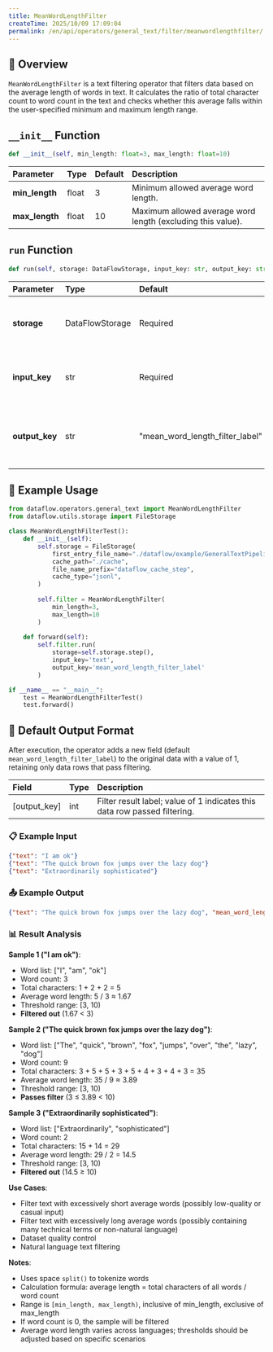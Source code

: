 ```yaml
---
title: MeanWordLengthFilter
createTime: 2025/10/09 17:09:04
permalink: /en/api/operators/general_text/filter/meanwordlengthfilter/
---
```


## 📘 Overview

`MeanWordLengthFilter` is a text filtering operator that filters data based on the average length of words in text. It calculates the ratio of total character count to word count in the text and checks whether this average falls within the user-specified minimum and maximum length range.

## `__init__` Function

```python
def __init__(self, min_length: float=3, max_length: float=10)
```

| Parameter | Type | Default | Description |
| :--- | :--- | :--- | :--- |
| **min_length** | float | 3 | Minimum allowed average word length. |
| **max_length** | float | 10 | Maximum allowed average word length (excluding this value). |

## `run` Function

```python
def run(self, storage: DataFlowStorage, input_key: str, output_key: str='mean_word_length_filter_label')
```

| Parameter | Type | Default | Description |
| :--- | :--- | :--- | :--- |
| **storage** | DataFlowStorage | Required | DataFlow storage instance for reading and writing data. |
| **input_key** | str | Required | Input column name corresponding to the text field to filter. |
| **output_key** | str | "mean_word_length_filter_label" | Output column name for storing filter result labels (1 for pass). |

## 🧠 Example Usage

```python
from dataflow.operators.general_text import MeanWordLengthFilter
from dataflow.utils.storage import FileStorage

class MeanWordLengthFilterTest():
    def __init__(self):
        self.storage = FileStorage(
            first_entry_file_name="./dataflow/example/GeneralTextPipeline/mean_word_length_test_input.jsonl",
            cache_path="./cache",
            file_name_prefix="dataflow_cache_step",
            cache_type="jsonl",
        )
        
        self.filter = MeanWordLengthFilter(
            min_length=3,
            max_length=10
        )
        
    def forward(self):
        self.filter.run(
            storage=self.storage.step(),
            input_key='text',
            output_key='mean_word_length_filter_label'
        )

if __name__ == "__main__":
    test = MeanWordLengthFilterTest()
    test.forward()
```

## 🧾 Default Output Format

After execution, the operator adds a new field (default `mean_word_length_filter_label`) to the original data with a value of 1, retaining only data rows that pass filtering.

| Field | Type | Description |
| :--- | :--- | :--- |
| [output_key] | int | Filter result label; value of 1 indicates this data row passed filtering. |

### 📋 Example Input

```json
{"text": "I am ok"}
{"text": "The quick brown fox jumps over the lazy dog"}
{"text": "Extraordinarily sophisticated"}
```

### 📤 Example Output

```json
{"text": "The quick brown fox jumps over the lazy dog", "mean_word_length_filter_label": 1}
```

### 📊 Result Analysis

**Sample 1 ("I am ok")**:
- Word list: ["I", "am", "ok"]
- Word count: 3
- Total characters: 1 + 2 + 2 = 5
- Average word length: 5 / 3 ≈ 1.67
- Threshold range: [3, 10)
- **Filtered out** (1.67 < 3)

**Sample 2 ("The quick brown fox jumps over the lazy dog")**:
- Word list: ["The", "quick", "brown", "fox", "jumps", "over", "the", "lazy", "dog"]
- Word count: 9
- Total characters: 3 + 5 + 5 + 3 + 5 + 4 + 3 + 4 + 3 = 35
- Average word length: 35 / 9 ≈ 3.89
- Threshold range: [3, 10)
- **Passes filter** (3 ≤ 3.89 < 10)

**Sample 3 ("Extraordinarily sophisticated")**:
- Word list: ["Extraordinarily", "sophisticated"]
- Word count: 2
- Total characters: 15 + 14 = 29
- Average word length: 29 / 2 = 14.5
- Threshold range: [3, 10)
- **Filtered out** (14.5 ≥ 10)

**Use Cases**:
- Filter text with excessively short average words (possibly low-quality or casual input)
- Filter text with excessively long average words (possibly containing many technical terms or non-natural language)
- Dataset quality control
- Natural language text filtering

**Notes**:
- Uses space `split()` to tokenize words
- Calculation formula: average length = total characters of all words / word count
- Range is `[min_length, max_length)`, inclusive of min_length, exclusive of max_length
- If word count is 0, the sample will be filtered
- Average word length varies across languages; thresholds should be adjusted based on specific scenarios

